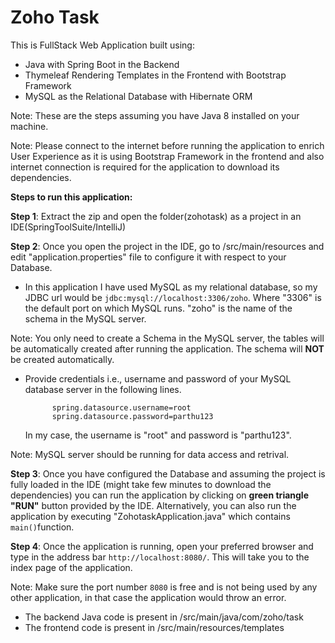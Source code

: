 # Zoho Task
This is FullStack Web Application built using:
- Java with Spring Boot in the Backend
- Thymeleaf Rendering Templates in the Frontend with Bootstrap Framework
- MySQL as the Relational Database with Hibernate ORM

Note: These are the steps assuming you have Java 8 installed on your machine.

Note: Please connect to the internet before running the application to enrich User Experience as it is using Bootstrap Framework in the frontend and also internet connection is required for the application to download its dependencies.

**Steps to run this application:**

**Step 1**: Extract the zip and open the folder(zohotask) as a project in an IDE(SpringToolSuite/IntelliJ)

**Step 2**: Once you open the project in the IDE, go to /src/main/resources and edit "application.properties" file to configure it with respect to your Database.

- In this application I have used MySQL as my relational database, so my JDBC url would be ```jdbc:mysql://localhost:3306/zoho```. Where "3306" is the default port on which MySQL runs. "zoho" is the name of the schema in the MySQL server.

Note: You only need to create a Schema in the MySQL server, the tables will be automatically created after running the application. The schema will **NOT** be created automatically.

- Provide credentials i.e., username and password of your MySQL database server in the following lines.

			spring.datasource.username=root
			spring.datasource.password=parthu123

	In my case, the username is "root" and password is "parthu123".

Note: MySQL server should be running for data access and retrival.

**Step 3**: Once you have configured the Database and assuming the project is fully loaded in the IDE (might take few minutes to download the dependencies) you can run the application by clicking on **green triangle "RUN"** button provided by the IDE. Alternatively, you can also run the application by executing "ZohotaskApplication.java" which contains ```main()```function. 

**Step 4**: Once the application is running, open your preferred browser and type in the address bar ```http://localhost:8080/```. This will take you to the index page of the application.

Note: Make sure the port number ```8080``` is free and is not being used by any other application, in that case the application would throw an error.
	
- The backend Java code is present in /src/main/java/com/zoho/task
- The frontend code is present in /src/main/resources/templates